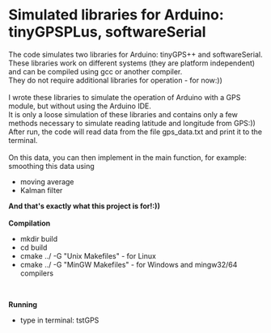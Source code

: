 # Simulated libraries for Arduino: tinyGPSPLus, softwareSerial 

The code simulates two libraries for Arduino: tinyGPS++ and softwareSerial.<br />
These libraries work on different systems (they are platform independent) and can be compiled using gcc or another compiler.<br />
They do not require additional libraries for operation - for now:))<br /><br />
I wrote these libraries to simulate the operation of Arduino with a GPS module, but without using the Arduino IDE.<br />
It is only a loose simulation of these libraries and contains only a few methods necessary to simulate reading latitude and longitude from GPS:))<br />
After run, the code will read data from the file gps_data.txt and print it to the terminal.<br /><br />
On this data, you can then implement in the main function, for example: smoothing this data using <br />
- moving average<br />
- Kalman filter<br />

**And that's exactly what this project is for!:))**
<br /><br />
**Compilation**
<br />
- mkdir build
- cd build
- cmake ../ -G "Unix Makefiles" - for Linux
- cmake ../ -G "MinGW Makefiles" - for Windows and mingw32/64 compilers
<br />

**Running**
- type in terminal: tstGPS
<br />
